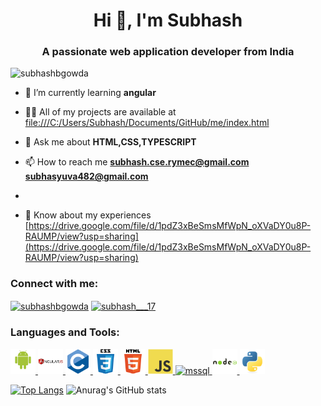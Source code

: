 <h1 align="center">Hi 👋, I'm Subhash</h1>
<h3 align="center">A passionate web application developer from India</h3>

<p align="left"> <img src="https://komarev.com/ghpvc/?username=subhashbgowda&label=Profile%20views&color=0e75b6&style=flat" alt="subhashbgowda" /> </p>

- 🌱 I’m currently learning **angular**

- 👨‍💻 All of my projects are available at [file:///C:/Users/Subhash/Documents/GitHub/me/index.html](file:///C:/Users/Subhash/Documents/GitHub/me/index.html)

- 💬 Ask me about **HTML,CSS,TYPESCRIPT**

- 📫 How to reach me **subhash.cse.rymec@gmail.com** **subhasyuva482@gmail.com**
- 

- 📄 Know about my experiences [https://drive.google.com/file/d/1pdZ3xBeSmsMfWpN_oXVaDY0u8P-RAUMP/view?usp=sharing](https://drive.google.com/file/d/1pdZ3xBeSmsMfWpN_oXVaDY0u8P-RAUMP/view?usp=sharing)

<h3 align="left">Connect with me:</h3>
<p align="left">
<a href="https://stackoverflow.com/users/subhashbgowda" target="blank"><img align="center" src="https://raw.githubusercontent.com/rahuldkjain/github-profile-readme-generator/master/src/images/icons/Social/stack-overflow.svg" alt="subhashbgowda" height="30" width="40" /></a>
<a href="https://instagram.com/subhash___17" target="blank"><img align="center" src="https://raw.githubusercontent.com/rahuldkjain/github-profile-readme-generator/master/src/images/icons/Social/instagram.svg" alt="subhash___17" height="30" width="40" /></a>
</p>

<h3 align="left">Languages and Tools:</h3>
<p align="left"> <a href="https://developer.android.com" target="_blank" rel="noreferrer"> <img src="https://raw.githubusercontent.com/devicons/devicon/master/icons/android/android-original-wordmark.svg" alt="android" width="40" height="40"/> </a> <a href="https://angular.io" target="_blank" rel="noreferrer"> <img src="https://raw.githubusercontent.com/devicons/devicon/master/icons/angularjs/angularjs-original-wordmark.svg" alt="angularjs" width="40" height="40"/> </a> <a href="https://www.cprogramming.com/" target="_blank" rel="noreferrer"> <img src="https://raw.githubusercontent.com/devicons/devicon/master/icons/c/c-original.svg" alt="c" width="40" height="40"/> </a> <a href="https://www.w3schools.com/css/" target="_blank" rel="noreferrer"> <img src="https://raw.githubusercontent.com/devicons/devicon/master/icons/css3/css3-original-wordmark.svg" alt="css3" width="40" height="40"/> </a> <a href="https://www.w3.org/html/" target="_blank" rel="noreferrer"> <img src="https://raw.githubusercontent.com/devicons/devicon/master/icons/html5/html5-original-wordmark.svg" alt="html5" width="40" height="40"/> </a> <a href="https://developer.mozilla.org/en-US/docs/Web/JavaScript" target="_blank" rel="noreferrer"> <img src="https://raw.githubusercontent.com/devicons/devicon/master/icons/javascript/javascript-original.svg" alt="javascript" width="40" height="40"/> </a> <a href="https://www.microsoft.com/en-us/sql-server" target="_blank" rel="noreferrer"> <img src="https://www.svgrepo.com/show/303229/microsoft-sql-server-logo.svg" alt="mssql" width="40" height="40"/> </a> <a href="https://nodejs.org" target="_blank" rel="noreferrer"> <img src="https://raw.githubusercontent.com/devicons/devicon/master/icons/nodejs/nodejs-original-wordmark.svg" alt="nodejs" width="40" height="40"/> </a> <a href="https://www.python.org" target="_blank" rel="noreferrer"> <img src="https://raw.githubusercontent.com/devicons/devicon/master/icons/python/python-original.svg" alt="python" width="40" height="40"/> </a> </p>






[![Top Langs](https://github-readme-stats.vercel.app/api/top-langs/?username=subhashbgowda)](https://github.com/anuraghazra/github-readme-stats)
![Anurag's GitHub stats](https://github-readme-stats.vercel.app/api?username=subhashbgowda&show_icons=true&theme=radical)



 
